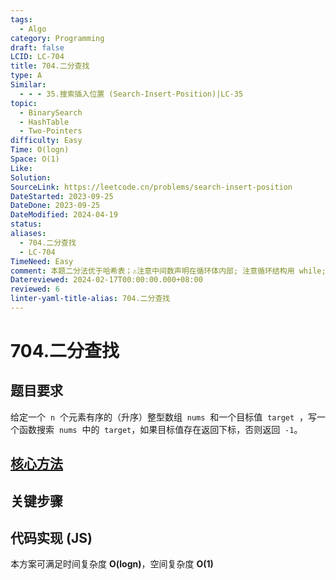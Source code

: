 ```yaml
---
tags:
  - Algo
category: Programming
draft: false
LCID: LC-704
title: 704.二分查找
type: A
Similar:
  - - - 35.搜索插入位置 (Search-Insert-Position)|LC-35
topic:
  - BinarySearch
  - HashTable
  - Two-Pointers
difficulty: Easy
Time: O(logn)
Space: O(1)
Like: 
Solution: 
SourceLink: https://leetcode.cn/problems/search-insert-position
DateStarted: 2023-09-25
DateDone: 2023-09-25
DateModified: 2024-04-19
status: 
aliases:
  - 704.二分查找
  - LC-704
TimeNeed: Easy
comment: 本题二分法优于哈希表；⚠️注意中间数声明在循环体内部; 注意循环结构用 while; left <= right
Datereviewed: 2024-02-17T00:00:00.000+08:00
reviewed: 6
linter-yaml-title-alias: 704.二分查找
---
```


# 704.二分查找

## 题目要求

给定一个  `n`  个元素有序的（升序）整型数组  `nums`  和一个目标值  `target`  ，写一个函数搜索  `nums`  中的  `target`，如果目标值存在返回下标，否则返回  `-1`。

## [核心方法](核心方法)

## 关键步骤

## 代码实现 (JS)

本方案可满足时间复杂度 **O(logn)**，空间复杂度 **O(1)**

```js

```

